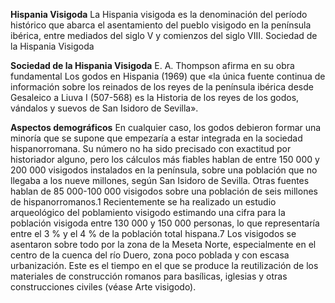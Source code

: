 **Hispania Visigoda**
La Hispania visigoda es la denominación del período histórico que abarca el asentamiento del pueblo visigodo en la península ibérica, entre mediados del siglo V y comienzos del siglo VIII. Sociedad de la Hispania Visigoda

**Sociedad de la Hispania Visigoda**
E. A. Thompson afirma en su obra fundamental Los godos en Hispania (1969) que «la única fuente continua de información sobre los reinados de los reyes de la península ibérica desde Gesaleico a Liuva I (507-568) es la Historia de los reyes de los godos, vándalos y suevos de San Isidoro de Sevilla».

**Aspectos demográficos**
En cualquier caso, los godos debieron formar una minoría que se supone que empezaría a estar integrada en la sociedad hispanorromana. Su número no ha sido precisado con exactitud por historiador alguno, pero los cálculos más fiables hablan de entre 150 000 y 200 000 visigodos instalados en la península, sobre una población que no llegaba a los nueve millones, según San Isidoro de Sevilla. Otras fuentes hablan de 85 000-100 000 visigodos sobre una población de seis millones de hispanorromanos.1​
Recientemente se ha realizado un estudio arqueológico del poblamiento visigodo estimando una cifra para la población visigoda entre 130 000 y 150 000 personas, lo que representaría entre el 3 % y el 4 % de la población total hispana.7​
Los visigodos se asentaron sobre todo por la zona de la Meseta Norte, especialmente en el centro de la cuenca del río Duero, zona poco poblada y con escasa urbanización.
Este es el tiempo en el que se produce la reutilización de los materiales de construcción romanos para basílicas, iglesias y otras construcciones civiles (véase Arte visigodo).

